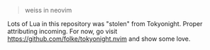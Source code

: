 > weiss in neovim

Lots of Lua in this repository was "stolen" from Tokyonight.
Proper attributing incoming.
For now, go visit https://github.com/folke/tokyonight.nvim and show some love.
